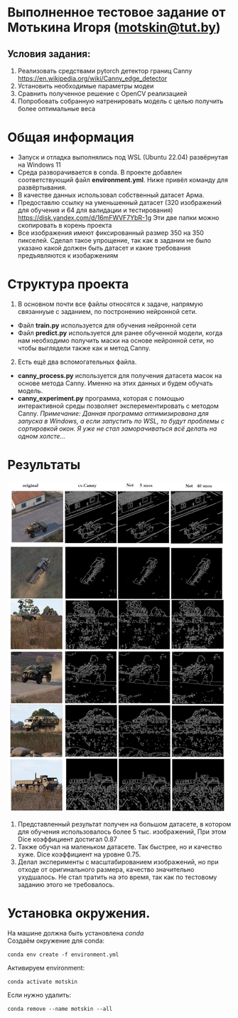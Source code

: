 # Выполненное тестовое задание от Мотькина Игоря (motskin@tut.by)
## Условия задания:
1. Реализовать средствами pytorch детектор границ Canny https://en.wikipedia.org/wiki/Canny_edge_detector
2. Установить необходимые параметры модеи
3. Сравнить полученное решение с OpenCV реализацией
4. Попробовать собранную натренировать модель с целью получить более оптимальные веса

# Общая информация
- Запуск и отладка выполнялись под WSL (Ubuntu 22.04) развёрнутая на Windows 11
- Среда разворачивается в conda. В проекте добавлен соответствующий файл **environment.yml**. Ниже привёл команду для развёртывания.
- В качестве данных использовал собственный датасет Арма. 
- Предоставлю ссылку на уменьшенный датасет (320 изображений для обучения и 64 для валидации и тестирования)
https://disk.yandex.com/d/16mFWVF7YbR-1g Эти две папки можно скопировать в корень проекта
- Все изображения имеют фиксированный размер 350 на 350 пикселей. Сделал такое упрощение, так как в задании не было указано какой должен быть датасет и какие требования предъявляются к изобаржениям

# Структура проекта
1. В основном почти все файлы относятся к задаче, напрямую связаннуые с заданием, по постронению нейронной сети.
- Файл **train.py** используется для обучения нейронной сети
- Файл **predict.py** используется для ранее обученной модели, когда нам необходимо получить маски на основе нейронной сети, но чтобы выглядели также как и метод Canny.  
2. Есть ещё два вспомогательных файла.
- **canny_process.py** используется для получения датасета масок на основе метода Canny. Именно на этих данных и будем обучать модель. 
- **canny_experiment.py** программа, которая с помощью интерактивной среды позволяет эксперементировать с методом Canny. *Примечание: Данная программа оптимизирована для запуска в Windows, а если запустить по WSL, то будут проблемы с сортировкой окон. Я уже не стал заморачиваться всё делать на одном холсте...*

# Результаты

![Изображение сравнивающее результаты](./Info/comparison_of_results.png)

1. Представленный результат получен на большом датасете, в котором для обучения использовалось более 5 тыс. изображений, При этом Dice коэффициент достигал 0.87
2. Также обучал на маленьком датасете. Так быстрее, но и качество хуже. Dice коэффициент на уровне 0.75. 
3. Делал эксперименты с масштабированием изображений, но при отходе от оригинального размера, качество значительно ухудшалось. Не стал тратить на это время, так как по тестовому заданию этого не требовалось.

# Установка окружения.
На машине должна быть установлена *conda*<br>
Создаём окружение для conda:
```command
conda env create -f environment.yml
```

Активируем environment:
```command
conda activate motskin
```

Если нужно удалить: 
```command
conda remove --name motskin --all
```


